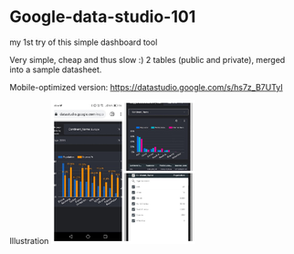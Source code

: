 # Google-data-studio-101
my 1st try of this simple dashboard tool 

Very simple, cheap and thus slow :)
2 tables (public and private), merged into a sample datasheet.

Mobile-optimized version:
https://datastudio.google.com/s/hs7z_B7UTyI

Illustration
<img src="Screenshot.jpg" alt="combo!" style="width:50%">

